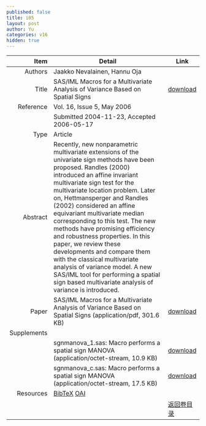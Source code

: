 ```yaml
---
published: false
title: i05
layout: post
author: Yu
categories: v16
hidden: true
---
```


| Item | Detail | Link |
|---:|---|---|
| Authors | Jaakko Nevalainen, Hannu Oja| |
| Title |SAS/IML Macros for a Multivariate Analysis of Variance Based on Spatial Signs | [download](http://www.jstatsoft.org/v16/i05/paper) |
| Reference |Vol. 16, Issue 5, May 2006 | |
| | Submitted 2004-11-23, Accepted 2006-05-17| | 
| Type | Article| |
| Abstract | Recently, new nonparametric multivariate extensions of the univariate sign methods have been proposed. Randles (2000) introduced an affine invariant multivariate sign test for the multivariate location problem. Later on, Hettmansperger and Randles (2002) considered an affine equivariant multivariate median corresponding to this test. The new methods have promising efficiency and robustness properties. In this paper, we review these developments and compare them with the classical multivariate analysis of variance model. A new SAS/IML tool for performing a spatial sign based multivariate analysis of variance is introduced.| |
| Paper | SAS/IML Macros for a Multivariate Analysis of Variance Based on Spatial Signs  (application/pdf, 301.6 KB)| [download](http://www.jstatsoft.org/v16/i05/paper) |
| Supplements | | |
| |sgnmanova_1.sas: Macro performs a spatial sign MANOVA  (application/octet-stream, 10.9 KB)|  [download](http://www.jstatsoft.org/v16/i05/supp/1) |
| |sgnmanova_c.sas: Macro performs a spatial sign MANOVA  (application/octet-stream, 17.5 KB)|  [download](http://www.jstatsoft.org/v16/i05/supp/2) |
| Resources | [BibTeX](http://www.jstatsoft.org/v16/i05/bibtex) [OAI](http://www.jstatsoft.org/oai?verb=GetRecord&identifier=oai.jstatsoft/v16/i05&prefix=oai_dc)| |
| |  | [返回卷目录]({{site.baseurl}}/volume/v16.html) |